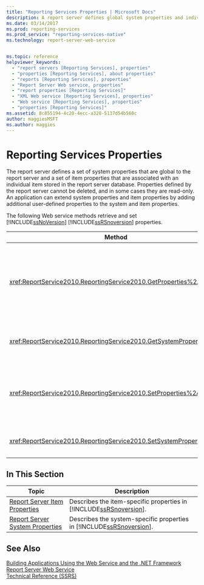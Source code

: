 ```yaml
---
title: "Reporting Services Properties | Microsoft Docs"
description: A report server defines global system properties and individual item properties. Applications can add user-defined properties to system and item properties.
ms.date: 03/14/2017
ms.prod: reporting-services
ms.prod_service: "reporting-services-native"
ms.technology: report-server-web-service


ms.topic: reference
helpviewer_keywords: 
  - "report servers [Reporting Services], properties"
  - "properties [Reporting Services], about properties"
  - "reports [Reporting Services], properties"
  - "Report Server Web service, properties"
  - "report properties [Reporting Services]"
  - "XML Web service [Reporting Services], properties"
  - "Web service [Reporting Services], properties"
  - "properties [Reporting Services]"
ms.assetid: 8c855194-4c20-4ecc-a328-5137d54b560c
author: maggiesMSFT
ms.author: maggies
---
```

# Reporting Services Properties
  The report server defines a set of system properties that are global to the report server and a set of item properties that are associated with an individual item stored in the report server database. Properties defined by the report server cannot be deleted, and in some cases they are read-only. An application can extend system properties and item properties by adding additional user-defined properties to the system and item properties.  
  
 The following Web service methods retrieve and set [!INCLUDE[ssNoVersion](../../../includes/ssnoversion-md.md)] [!INCLUDE[ssRSnoversion](../../../includes/ssrsnoversion-md.md)] properties.  
  
|Method|Action|  
|------------|------------|  
|<xref:ReportService2010.ReportingService2010.GetProperties%2A>|Returns the values of one or more properties on an item in the report server database.|  
|<xref:ReportService2010.ReportingService2010.GetSystemProperties%2A>|Returns one or more system properties.|  
|<xref:ReportService2010.ReportingService2010.SetProperties%2A>|Sets one or more properties of an item in the report server database.|  
|<xref:ReportService2010.ReportingService2010.SetSystemProperties%2A>|Sets one or more system properties.|  
  
## In This Section  
  
|Topic|Description|  
|-----------|-----------------|  
|[Report Server Item Properties](../../../reporting-services/report-server-web-service/net-framework/reporting-services-properties-report-server-item-properties.md)|Describes the item-specific properties in [!INCLUDE[ssRSnoversion](../../../includes/ssrsnoversion-md.md)].|  
|[Report Server System Properties](../../../reporting-services/report-server-web-service/net-framework/reporting-services-properties-report-server-system-properties.md)|Describes the system-specific properties in [!INCLUDE[ssRSnoversion](../../../includes/ssrsnoversion-md.md)].|  
  
## See Also  
 [Building Applications Using the Web Service and the .NET Framework](../../../reporting-services/report-server-web-service/net-framework/building-applications-using-the-web-service-and-the-net-framework.md)   
 [Report Server Web Service](../../../reporting-services/report-server-web-service/report-server-web-service.md)   
 [Technical Reference &#40;SSRS&#41;](../../../reporting-services/technical-reference-ssrs.md)  
  
  
